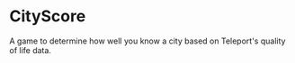# CityScore
A game to determine how well you know a city based on Teleport's quality of life data.   
